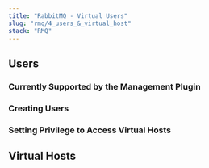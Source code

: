 ```yaml
---
title: "RabbitMQ - Virtual Users"
slug: "rmq/4_users_&_virtual_host"
stack: "RMQ"
---
```


## Users

### Currently Supported by the Management Plugin

### Creating Users

### Setting Privilege to Access Virtual Hosts


## Virtual Hosts